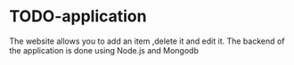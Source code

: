 # TODO-application
The website allows you to add an item ,delete it and edit it.
The backend of the application is done using Node.js and Mongodb

